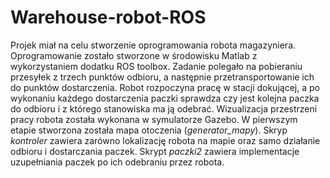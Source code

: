 # Warehouse-robot-ROS
Projek miał na celu stworzenie oprogramowania robota magazyniera. Oprogramowanie zostało stworzone w środowisku Matlab z wykorzystaniem dodatku ROS toolbox. Zadanie polegało na pobieraniu przesyłek z trzech punktów odbioru, a następnie przetransportowanie ich do punktów dostarczenia. Robot rozpoczyna pracę w stacji dokującej, a po wykonaniu każdego dostarczenia paczki sprawdza czy jest kolejna paczka do odbioru i z którego stanowiska ma ją odebrać. 
Wizualizacja przestrzeni pracy robota została wykonana w symulatorze Gazebo. W pierwszym etapie stworzona została mapa otoczenia (_generator_mapy_). Skryp _kontroler_ zawiera zarówno lokalizację robota na mapie oraz samo działanie odbioru i dostarczania paczek. Skrypt _paczki2_  zawiera implementacje uzupełniania paczek po ich odebraniu przez robota.



